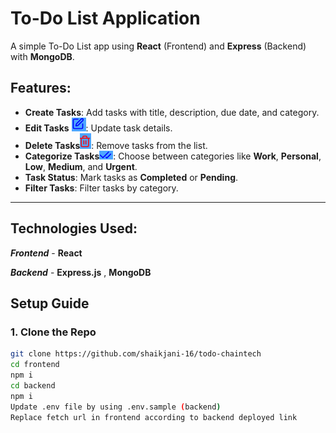 # To-Do List Application

A simple To-Do List app using **React** (Frontend) and **Express** (Backend) with **MongoDB**.

## Features:
- **Create Tasks**: Add tasks with title, description, due date, and category.
- **Edit Tasks** ![alt text](image-2.png): Update task details.
- **Delete Tasks**![alt text](image-1.png): Remove tasks from the list.
- **Categorize Tasks**![alt text](image-3.png): Choose between categories like **Work**, **Personal**, **Low**, **Medium**, and **Urgent**.
- **Task Status**: Mark tasks as **Completed** or **Pending**.
- **Filter Tasks**: Filter tasks by category.

---
## Technologies Used:

***Frontend***
    - **React**

***Backend***
    - **Express.js**
    , **MongoDB**



## Setup Guide

### 1. Clone the Repo

```bash
git clone https://github.com/shaikjani-16/todo-chaintech
cd frontend
npm i
cd backend
npm i 
Update .env file by using .env.sample (backend)
Replace fetch url in frontend according to backend deployed link
